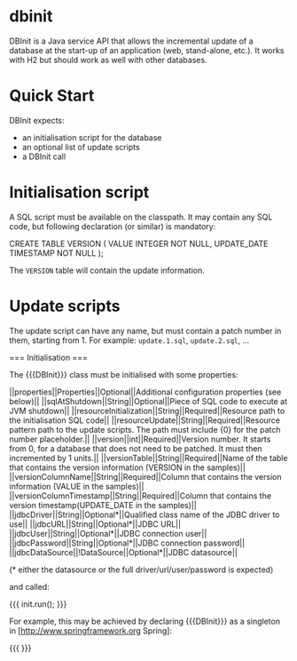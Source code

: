 dbinit
======

DBInit is a Java service API that allows the incremental update of a database at the start-up of an application (web, stand-alone, etc.). It works with H2 but should work as well with other databases.

# Quick Start

DBInit expects:
* an initialisation script for the database
* an optional list of update scripts
* a DBInit call

# Initialisation script

A SQL script must be available on the classpath. It may contain any SQL code, but following declaration (or similar) is mandatory:

 CREATE TABLE VERSION (
 	VALUE INTEGER NOT NULL,
 	UPDATE_DATE TIMESTAMP NOT NULL
 );

The `VERSION` table will contain the update information.

# Update scripts

The update script can have any name, but must contain a patch number in them, starting from 1. For example: `update.1.sql`, `update.2.sql`, ...

=== Initialisation ===

The {{{DBInit}}} class must be initialised with some properties:

||properties||Properties||Optional||Additional configuration properties (see below)||
||sqlAtShutdown||String||Optional||Piece of SQL code to execute at JVM shutdown||
||resourceInitialization||String||Required||Resource path to the initialisation SQL code||
||resourceUpdate||String||Required||Resource pattern path to the update scripts. The path must include {0} for the patch number placeholder.||
||version||int||Required||Version number. It starts from 0, for a database that does not need to be patched. It must then incremented by 1 units.||
||versionTable||String||Required||Name of the table that contains the version information (VERSION in the samples)||
||versionColumnName||String||Required||Column that contains the version information (VALUE in the samples)||
||versionColumnTimestamp||String||Required||Column that contains the version timestamp(UPDATE_DATE in the samples)||
||jdbcDriver||String||Optional*||Qualified class name of the JDBC driver to use||
||jdbcURL||String||Optional*||JDBC URL||
||jdbcUser||String||Optional*||JDBC connection user||
||jdbcPassword||String||Optional*||JDBC connection password||
||jdbcDataSource||!DataSource||Optional*||JDBC datasource||

(* either the datasource or the full driver/url/user/password is expected)

and called:

{{{
init.run();
}}}

For example, this may be achieved by declaring {{{DBInit}}} as a singleton in [http://www.springframework.org Spring]:

{{{
<bean class="net.sf.dbinit.DBInit" init-method="run">
	<property name="version" value="11" />
	<property name="jdbcDataSource" ref="DataSource" />
	<property name="versionTable" value="VERSION" />
	<property name="versionColumnName" value="VALUE" />
	<property name="versionColumnTimestamp" value="UPDATE_DATE" />
	<property name="resourceInitialization" value="/path/db/init.sql" />
	<property name="resourceUpdate" value="/path/db/update.{0}.sql" />
</bean>
}}}

